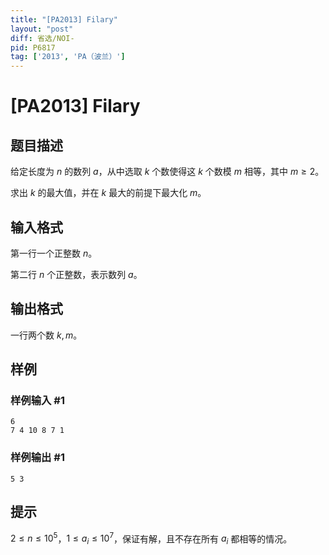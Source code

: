 ```yaml
---
title: "[PA2013] Filary"
layout: "post"
diff: 省选/NOI-
pid: P6817
tag: ['2013', 'PA（波兰）']
---
```

# [PA2013] Filary
## 题目描述

给定长度为 $n$ 的数列 $a$，从中选取 $k$ 个数使得这 $k$ 个数模 $m$ 相等，其中 $m\geq 2$。

求出 $k$ 的最大值，并在 $k$ 最大的前提下最大化 $m$。
## 输入格式

第一行一个正整数 $n$。

第二行 $n$ 个正整数，表示数列 $a$。
## 输出格式

一行两个数 $k,m$。
## 样例

### 样例输入 #1
```
6
7 4 10 8 7 1
```
### 样例输出 #1
```
5 3
```
## 提示

$2\leq n\leq 10^5$，$1\leq a_i\leq 10^7$，保证有解，且不存在所有 $a_i$ 都相等的情况。
